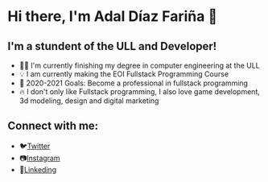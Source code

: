 # Hi there, I'm Adal Díaz Fariña 👋

## I'm a stundent of the ULL and Developer!

- 👨‍💻 I'm currently finishing my degree in computer engineering at the ULL
- 💡 I am currently making the EOI Fullstack Programming Course
- 🥅 2020-2021 Goals: Become a professional in fullstack programming
- 🔥 I don't only like Fullstack programming, I also love game development, 3d modeling, design and digital marketing

## Connect with me:
- 🐦[Twitter](https://twitter.com/Adaldiaz99) 
- 📷[Instagram](https://www.instagram.com/adaldiaz99/)
- 💼[Linkeding](https://www.linkedin.com/in/adal-diaz-fari%C3%B1a-56748a18b/)






